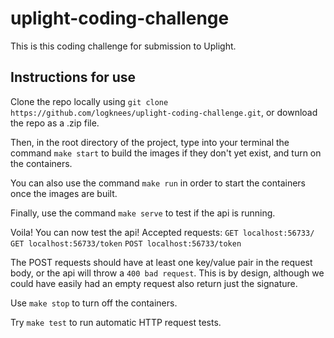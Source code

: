 # uplight-coding-challenge

This is this coding challenge for submission to Uplight.

## Instructions for use

Clone the repo locally using `git clone https://github.com/logknees/uplight-coding-challenge.git`, or download the repo as a .zip file.

Then, in the root directory of the project, type into your terminal the command `make start` to build the images if they don't yet exist, and turn on the containers.

You can also use the command `make run` in order to start the containers once the images are built.

Finally, use the command `make serve` to test if the api is running.

Voila! You can now test the api! 
Accepted requests:
`GET localhost:56733/`
`GET localhost:56733/token`
`POST localhost:56733/token` 

The POST requests should have at least one key/value pair in the request body, or the api will throw a `400 bad request`. This is by design, although we could have easily had an empty request also return just the signature.

Use `make stop` to turn off the containers.

Try `make test` to run automatic HTTP request tests.
